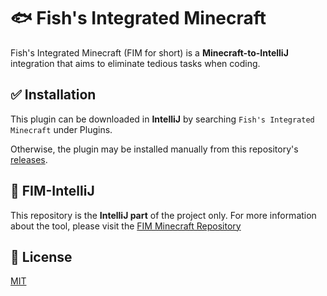 # 🐟 Fish's Integrated Minecraft

Fish's Integrated Minecraft (FIM for short) is a **Minecraft-to-IntelliJ** integration that aims to eliminate tedious tasks when coding.

## ✅ Installation

This plugin can be downloaded in **IntelliJ** by searching ``Fish's Integrated Minecraft`` under Plugins.

Otherwise, the plugin may be installed manually from this repository's [releases](https://github.com/FishIntegratedMinecraft/FIM-IntelliJ/releases).

## 🔨 FIM-IntelliJ

This repository is the **IntelliJ part** of the project only. For more information about the tool, please visit the [FIM Minecraft Repository](https://github.com/FishIntegratedMinecraft/FIM-Fabric)

## 📃 License

[MIT](/LICENSE)
